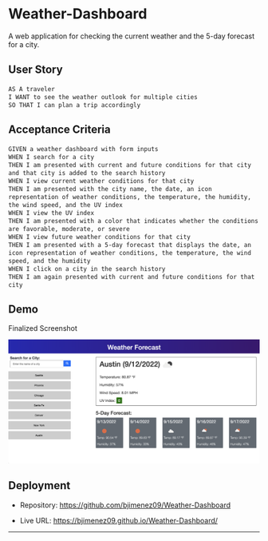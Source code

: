 # Weather-Dashboard

A web application for checking the current weather and the 5-day forecast for a city.

## User Story

```
AS A traveler
I WANT to see the weather outlook for multiple cities
SO THAT I can plan a trip accordingly
```

## Acceptance Criteria

```
GIVEN a weather dashboard with form inputs
WHEN I search for a city
THEN I am presented with current and future conditions for that city and that city is added to the search history
WHEN I view current weather conditions for that city
THEN I am presented with the city name, the date, an icon representation of weather conditions, the temperature, the humidity, the wind speed, and the UV index
WHEN I view the UV index
THEN I am presented with a color that indicates whether the conditions are favorable, moderate, or severe
WHEN I view future weather conditions for that city
THEN I am presented with a 5-day forecast that displays the date, an icon representation of weather conditions, the temperature, the wind speed, and the humidity
WHEN I click on a city in the search history
THEN I am again presented with current and future conditions for that city
```

## Demo

Finalized Screenshot

![The weather app includes a search option, a list of cities, and a five-day forecast and current weather conditions for Austin.](./assets/images/weatherForecast-screenshot.png)

## Deployment

- Repository: https://github.com/bjimenez09/Weather-Dashboard

- Live URL: https://bjimenez09.github.io/Weather-Dashboard/

- - -